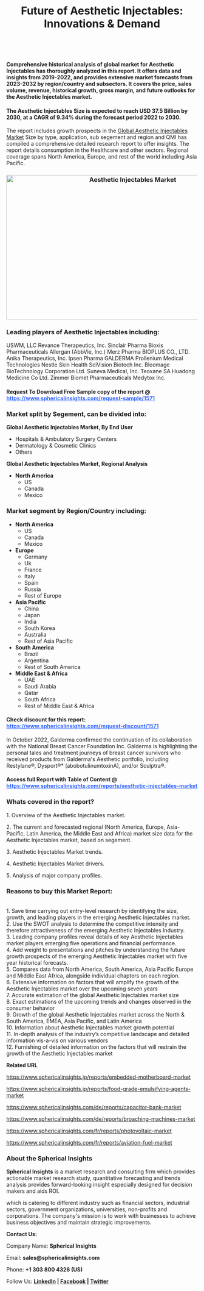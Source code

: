 <p>&nbsp;</p>
<h1 style="text-align: center;">Future of Aesthetic Injectables: Innovations &amp; Demand</h1>
<p>&nbsp;</p>
<p>&nbsp;</p>
<p><strong>Comprehensive historical analysis of global market for Aesthetic Injectables has thoroughly analyzed in this report. It offers data and insights from 2019-2022, and provides extensive market forecasts from 2023-2032 by region/country and subsectors. It covers the price, sales volume, revenue, historical growth, gross margin, and future outlooks for the Aesthetic Injectables market.</strong></p>
<h4><strong>The Aesthetic Injectables Size is expected to reach USD 37.5 Billion by 2030, at a CAGR of 9.34% during the forecast period 2022 to 2030.</strong></h4>
<p>The report includes growth prospects in the <a href="https://www.sphericalinsights.com/reports/aesthetic-injectables-market" target="_blank">Global Aesthetic Injectables Market</a> Size by type, application, sub segement and region and QMI has compiled a comprehensive detailed research report to offer insights. The report details consumption in the Healthcare and other sectors. Regional coverage spans North America, Europe, and rest of the world including Asia Pacific.</p>
<h3 style="text-align: center;"><strong><img src="https://www.sphericalinsights.com/images/rd/authetuc.png" alt="Aesthetic Injectables Market" width="650" height="379" /></strong></h3>
<h3><strong>Leading players of Aesthetic Injectables including:</strong></h3>
<p>USWM, LLC Revance Therapeutics, Inc. Sinclair Pharma Bioxis Pharmaceuticals Allergan (AbbVie, Inc.) Merz Pharma BIOPLUS CO., LTD. Anika Therapeutics, Inc. Ipsen Pharma GALDERMA Prollenium Medical Technologies Nestle Skin Health SciVision Biotech Inc. Bloomage BioTechnology Corporation Ltd. Suneva Medical, Inc. Teoxane SA Huadong Medicine Co Ltd. Zimmer Biomet Pharmaceuticals Medytox Inc.</p>
<h4>Request To Download Free Sample copy of the report  @ <span style="color: #3366ff;"><a style="color: #3366ff;" href="https://www.sphericalinsights.com/request-sample/1571" target="_blank">https://www.sphericalinsights.com/request-sample/1571</a></span></h4>
<h3><strong>Market split by Segement, can be divided into:</strong></h3>
<p><strong>Global Aesthetic Injectables Market, By End User</strong></p>
<ul>
<li>Hospitals &amp; Ambulatory Surgery Centers</li>
<li>Dermatology &amp; Cosmetic Clinics</li>
<li>Others</li>
</ul>
<p><strong>Global Aesthetic Injectables Market, Regional Analysis</strong></p>
<ul>
<li><strong>North America</strong>
<ul>
<li>US</li>
<li>Canada</li>
<li>Mexico</li>
</ul>
</li>
</ul>
<h3><strong>Market segment by Region/Country including:</strong></h3>
<ul>
<li><strong>North America</strong>
<ul>
<li>US</li>
<li>Canada</li>
<li>Mexico</li>
</ul>
</li>
<li><strong>Europe</strong>
<ul>
<li>Germany</li>
<li>Uk</li>
<li>France</li>
<li>Italy</li>
<li>Spain</li>
<li>Russia</li>
<li>Rest of Europe</li>
</ul>
</li>
<li><strong>Asia Pacific</strong>
<ul>
<li>China</li>
<li>Japan</li>
<li>India</li>
<li>South Korea</li>
<li>Australia</li>
<li>Rest of Asia Pacific</li>
</ul>
</li>
<li><strong>South America</strong>
<ul>
<li>Brazil</li>
<li>Argentina</li>
<li>Rest of South America</li>
</ul>
</li>
<li><strong>Middle East &amp; Africa</strong>
<ul>
<li>UAE</li>
<li>Saudi Arabia</li>
<li>Qatar</li>
<li>South Africa</li>
<li>Rest of Middle East &amp; Africa</li>
</ul>
</li>
</ul>
<h4>Check discount for this report: <span style="color: #3366ff;"><a style="color: #3366ff;" href="https://www.sphericalinsights.com/request-discount/1571" target="_blank">https://www.sphericalinsights.com/request-discount/1571</a></span></h4>
<p>In October 2022, Galderma confirmed the continuation of its collaboration with the National Breast Cancer Foundation Inc. Galderma is highlighting the personal tales and treatment journeys of breast cancer survivors who received products from Galderma's Aesthetic portfolio, including Restylane&reg;, Dysport&reg;* (abobotulinumtoxinA), and/or Sculptra&reg;.</p>
<h4>Access full Report with Table of Content @ <span style="color: #3366ff;"><a style="color: #3366ff;" href="https://www.sphericalinsights.com/reports/aesthetic-injectables-market" target="_blank">https://www.sphericalinsights.com/reports/aesthetic-injectables-market</a></span></h4>
<h3><strong>Whats covered in the report?</strong></h3>
<p>1. Overview of the Aesthetic Injectables market.</p>
<p>2. The current and forecasted regional (North America, Europe, Asia-Pacific, Latin America, the Middle East and Africa) market size data for the Aesthetic Injectables market, based on segement.</p>
<p>3. Aesthetic Injectables Market trends.</p>
<p>4. Aesthetic Injectables Market drivers.</p>
<p>5. Analysis of major company profiles.</p>
<h3><strong>Reasons to buy this Market Report:</strong></h3>
<p><br /> 1. Save time carrying out entry-level research by identifying the size, growth, and leading players in the emerging Aesthetic Injectables market.<br /> 2. Use the SWOT analysis to determine the competitive intensity and therefore attractiveness of the emerging Aesthetic Injectables Industry.<br /> 3. Leading company profiles reveal details of key Aesthetic Injectables market players emerging five operations and financial performance.<br /> 4. Add weight to presentations and pitches by understanding the future growth prospects of the emerging Aesthetic Injectables market with five year historical forecasts.<br /> 5. Compares data from North America, South America, Asia Pacific Europe and Middle East Africa, alongside individual chapters on each region.<br /> 6. Extensive information on factors that will amplify the growth of the Aesthetic Injectables market over the upcoming seven years<br /> 7. Accurate estimation of the global Aesthetic Injectables market size <br /> 8. Exact estimations of the upcoming trends and changes observed in the consumer behavior <br /> 9. Growth of the global Aesthetic Injectables market across the North &amp; South America, EMEA, Asia Pacific, and Latin America<br /> 10. Information about Aesthetic Injectables market growth potential<br /> 11. In-depth analysis of the industry&rsquo;s competitive landscape and detailed information vis-a-vis on various vendors<br /> 12. Furnishing of detailed information on the factors that will restrain the growth of the Aesthetic Injectables market</p>
<p><strong>Related URL</strong></p>
<p><a href="https://www.sphericalinsights.jp/reports/embedded-motherboard-market">https://www.sphericalinsights.jp/reports/embedded-motherboard-market</a>&nbsp;</p>
<p><a href="https://www.sphericalinsights.jp/reports/food-grade-emulsifying-agents-market">https://www.sphericalinsights.jp/reports/food-grade-emulsifying-agents-market</a>&nbsp;</p>
<p><a href="https://www.sphericalinsights.com/de/reports/capacitor-bank-market">https://www.sphericalinsights.com/de/reports/capacitor-bank-market</a>&nbsp;</p>
<p><a href="https://www.sphericalinsights.com/de/reports/broaching-machines-market">https://www.sphericalinsights.com/de/reports/broaching-machines-market</a>&nbsp;</p>
<p><a href="https://www.sphericalinsights.com/fr/reports/photovoltaic-market">https://www.sphericalinsights.com/fr/reports/photovoltaic-market</a>&nbsp;</p>
<p><a href="https://www.sphericalinsights.com/fr/reports/aviation-fuel-market">https://www.sphericalinsights.com/fr/reports/aviation-fuel-market</a>&nbsp;</p>
<h3><strong>About the Spherical Insights</strong></h3>
<p><strong>Spherical Insights</strong> is a market research and consulting firm which provides actionable market research study, quantitative forecasting and trends analysis provides forward-looking insight especially designed for decision makers and aids ROI.</p>
<p>which is catering to different industry such as financial sectors, industrial sectors, government organizations, universities, non-profits and corporations. The company's mission is to work with businesses to achieve business objectives and maintain strategic improvements.</p>
<p><strong>Contact Us:</strong></p>
<p>Company Name: <strong>Spherical Insights</strong></p>
<p>Email: <strong>sales@sphericalinsights.com</strong></p>
<p>Phone: <strong>+1 303 800 4326 (US)</strong></p>
<p>Follow Us: <strong><a href="https://www.linkedin.com/company/spherical-insight/"><u>LinkedIn</u></a> | <a href="https://www.facebook.com/sphericalinsights22"><u>Facebook</u></a> | <a href="https://twitter.com/SInsights_US"><u>Twitter</u></a></strong></p>
<p>&nbsp;</p>
